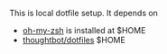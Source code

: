 This is local dotfile setup. It depends on 
* [oh-my-zsh](https://github.com/robbyrussell/oh-my-zsh) is installed at $HOME
* [thoughtbot/dotfiles](https://github.com/thoughtbot/dotfiles) $HOME

